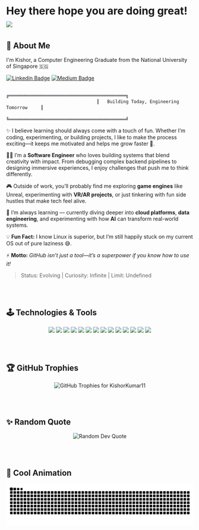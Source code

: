 # Hey there hope you are doing great! <img src="https://raw.githubusercontent.com/MartinHeinz/MartinHeinz/master/wave.gif" width="30px">

## 📖 About Me  

I'm Kishor, a Computer Engineering Graduate from the National University of Singapore 🇸🇬


[![Linkedin Badge](https://img.shields.io/badge/LinkedIn-0077B5?style=for-the-badge&logo=linkedin&logoColor=white)](https://www.linkedin.com/in/kishor-kumar-419bb5202/)
[![Medium Badge](https://img.shields.io/badge/Medium-12100E?style=for-the-badge&logo=medium&logoColor=white)](https://medium.com/@h.kishorkumar7)


```ascii
                                  ╔════════════════════════════════════════════╗
                                  ║   Building Today, Engineering Tomorrow     ║
                                  ╚════════════════════════════════════════════╝
```


✨ I believe learning should always come with a touch of fun. Whether I’m coding, experimenting, or building projects, I like to make the process exciting—it keeps me motivated and helps me grow faster 🚀.  

👨‍💻 I’m a **Software Engineer** who loves building systems that blend creativity with impact. From debugging complex backend pipelines to designing immersive experiences, I enjoy challenges that push me to think differently.  

🎮 Outside of work, you’ll probably find me exploring **game engines** like Unreal, experimenting with **VR/AR projects**, or just tinkering with fun side hustles that make tech feel alive.  

🌱 I’m always learning — currently diving deeper into **cloud platforms**, **data engineering**, and experimenting with how **AI** can transform real-world systems.  

💡 **Fun Fact:** I know Linux is superior, but I’m still happily stuck on my current OS out of pure laziness 😅.  

⚡ **Motto:** *GitHub isn’t just a tool—it’s a superpower if you know how to use it!*  

> Status: Evolving | Curiosity: Infinite | Limit: Undefined

<br><br>
## 🕹️ Technologies & Tools  

<p align="center">
  <!-- Shell & Platforms -->
  <img src="https://img.shields.io/badge/Shell-Bash-121011?style=flat&logo=gnu-bash&logoColor=white" />
  <img src="https://img.shields.io/badge/Platform-Unreal_Engine-0E1128?style=flat&logo=unreal-engine&logoColor=white" />
  
  <!-- Editors -->
  <img src="https://img.shields.io/badge/Editor-Visual_Studio-5C2D91?style=flat&logo=visual-studio&logoColor=white" />
  <img src="https://img.shields.io/badge/Editor-IntelliJ_IDEA-000000?style=flat&logo=intellij-idea&logoColor=white" />
  
  <!-- Frameworks -->
  <img src="https://img.shields.io/badge/Framework-SpringBoot-6DB33F?style=flat&logo=springboot&logoColor=white" />
  
  <!-- Databases -->
  <img src="https://img.shields.io/badge/Database-SQL-4479A1?style=flat&logo=postgresql&logoColor=white" />
  
  <!-- Cloud -->
  <img src="https://img.shields.io/badge/Cloud-AWS-232F3E?style=flat&logo=amazon-aws&logoColor=white" />
  <img src="https://img.shields.io/badge/Cloud-GCP-4285F4?style=flat&logo=google-cloud&logoColor=white" />

  <!-- Programming Languages -->
  <img src="https://img.shields.io/badge/Code-C++-00599C?style=flat&logo=cplusplus&logoColor=white" />
  <img src="https://img.shields.io/badge/Code-Java-007396?style=flat&logo=java&logoColor=white" />
  <img src="https://img.shields.io/badge/Code-C-A8B9CC?style=flat&logo=c&logoColor=white" />
  <img src="https://img.shields.io/badge/Code-JavaScript-F7DF1E?style=flat&logo=javascript&logoColor=black" />
  <img src="https://img.shields.io/badge/Code-TypeScript-3178C6?style=flat&logo=typescript&logoColor=white" />
  <img src="https://img.shields.io/badge/Code-Python-3776AB?style=flat&logo=python&logoColor=white" />  
</p>


<br><br>
## 🏆 GitHub Trophies

<p align="center">
  <img
    src="https://github-profile-trophy.vercel.app/?username=KishorKumar11&theme=algolia&no-frame=true&no-bg=true&margin-w=15&row=1&column=6"
    alt="GitHub Trophies for KishorKumar11"
  />
</p>

<br><br>
## ✨ Random Quote

<p align="center">
  <img
    src="https://quotes-github-readme.vercel.app/api?type=horizontal&theme=nord"
    alt="Random Dev Quote"
  />
</p>

<br><br>
## 💫 Cool Animation

<p align="center">
  <img src="https://raw.githubusercontent.com/KishorKumar11/KishorKumar11/output/snake.svg" alt="Snake animation" />
</p>
